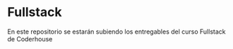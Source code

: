 # Fullstack

En este repositorio se estarán subiendo los entregables del curso Fullstack de Coderhouse
